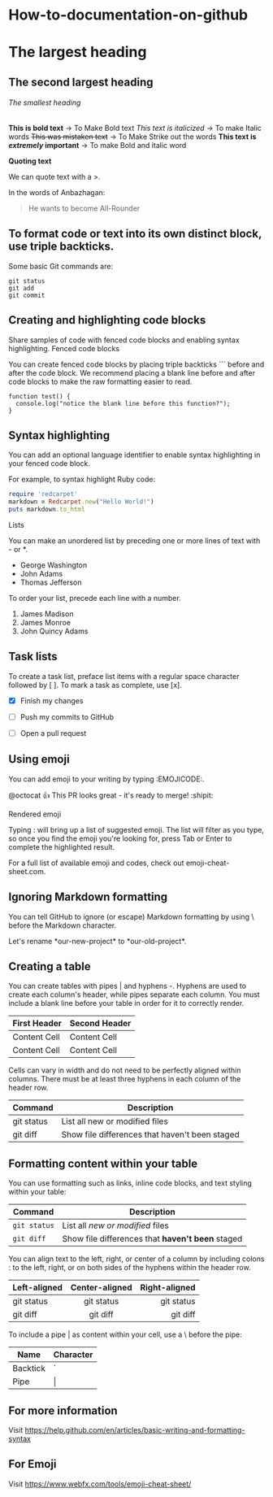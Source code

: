 # How-to-documentation-on-github

# The largest heading
## The second largest heading
###### The smallest heading


**This is bold text**    -> To Make Bold text
*This text is italicized* -> To make Italic words
~~This was mistaken text~~ -> To Make Strike out the words
**This text is _extremely_ important** -> To make Bold and italic word

**Quoting text**

We can quote text with a >.

In the words of Anbazhagan:

> He wants to become All-Rounder


## To format code or text into its own distinct block, use triple backticks.

Some basic Git commands are:
```
git status
git add
git commit
```

## Creating and highlighting code blocks

Share samples of code with fenced code blocks and enabling syntax highlighting.
Fenced code blocks

You can create fenced code blocks by placing triple backticks ``` before and after the code block. We recommend placing a blank line before and after code blocks to make the raw formatting easier to read.

```
function test() {
  console.log("notice the blank line before this function?");
}
```

## Syntax highlighting

You can add an optional language identifier to enable syntax highlighting in your fenced code block.

For example, to syntax highlight Ruby code:

```ruby
require 'redcarpet'
markdown = Redcarpet.new("Hello World!")
puts markdown.to_html
```

Lists

You can make an unordered list by preceding one or more lines of text with - or *.

- George Washington
- John Adams
- Thomas Jefferson

To order your list, precede each line with a number.

1. James Madison
2. James Monroe
3. John Quincy Adams



## Task lists

To create a task list, preface list items with a regular space character followed by [ ]. To mark a task as complete, use [x].

- [x] Finish my changes
- [ ] Push my commits to GitHub
- [ ] Open a pull request


## Using emoji

You can add emoji to your writing by typing :EMOJICODE:.

@octocat :+1: This PR looks great - it's ready to merge! :shipit:

Rendered emoji

Typing : will bring up a list of suggested emoji. The list will filter as you type, so once you find the emoji you're looking for, press Tab or Enter to complete the highlighted result.

For a full list of available emoji and codes, check out emoji-cheat-sheet.com.


## Ignoring Markdown formatting

You can tell GitHub to ignore (or escape) Markdown formatting by using \ before the Markdown character.

Let's rename \*our-new-project\* to \*our-old-project\*.


## Creating a table

You can create tables with pipes | and hyphens -. Hyphens are used to create each column's header, while pipes separate each column. You must include a blank line before your table in order for it to correctly render.

| First Header  | Second Header |
| ------------- | ------------- |
| Content Cell  | Content Cell  |
| Content Cell  | Content Cell  |



Cells can vary in width and do not need to be perfectly aligned within columns. There must be at least three hyphens in each column of the header row.

| Command | Description |
| --- | --- |
| git status | List all new or modified files |
| git diff | Show file differences that haven't been staged |

## Formatting content within your table

You can use formatting such as links, inline code blocks, and text styling within your table:

| Command | Description |
| --- | --- |
| `git status` | List all *new or modified* files |
| `git diff` | Show file differences that **haven't been** staged |

You can align text to the left, right, or center of a column by including colons : to the left, right, or on both sides of the hyphens within the header row.

| Left-aligned | Center-aligned | Right-aligned |
| :---         |     :---:      |          ---: |
| git status   | git status     | git status    |
| git diff     | git diff       | git diff      |


To include a pipe | as content within your cell, use a \ before the pipe:

| Name     | Character |
| ---      | ---       |
| Backtick | `         |
| Pipe     | \|        |


## For more information

Visit https://help.github.com/en/articles/basic-writing-and-formatting-syntax

## For Emoji

Visit https://www.webfx.com/tools/emoji-cheat-sheet/
